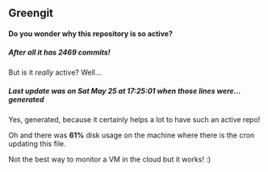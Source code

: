 ## Greengit

#### Do you wonder why this repository is so active?

##### After all it has 2469 commits!

But is it *really* active? Well...

##### Last update was on Sat May 25 at 17:25:01 when those lines were... generated

Yes, generated, because it certainly helps a lot to have such an active repo!

Oh and there was **61%** disk usage on the machine
where there is the cron updating this file.

Not the best way to monitor a VM in the cloud but it works! :)
